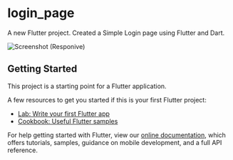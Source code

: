 # login_page

A new Flutter project. Created a Simple Login page using Flutter and Dart.

![Screenshot (Responive)](https://user-images.githubusercontent.com/57311666/120098302-06915480-c0ea-11eb-837c-dea3bfee9277.png)


## Getting Started

This project is a starting point for a Flutter application.

A few resources to get you started if this is your first Flutter project:

- [Lab: Write your first Flutter app](https://flutter.dev/docs/get-started/codelab)
- [Cookbook: Useful Flutter samples](https://flutter.dev/docs/cookbook)

For help getting started with Flutter, view our
[online documentation](https://flutter.dev/docs), which offers tutorials,
samples, guidance on mobile development, and a full API reference.
